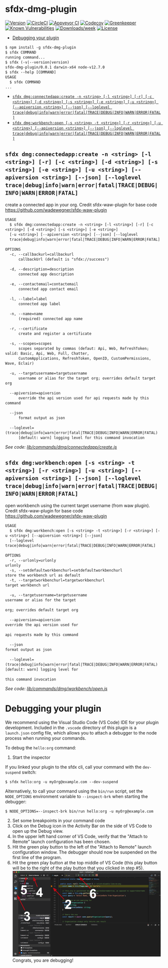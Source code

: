 sfdx-dmg-plugin
===============



[![Version](https://img.shields.io/npm/v/sfdx-dmg-plugin.svg)](https://npmjs.org/package/sfdx-dmg-plugin)
[![CircleCI](https://circleci.com/gh/dmgerow/sfdx-dmg-plugin/tree/master.svg?style=shield)](https://circleci.com/gh/dmgerow/sfdx-dmg-plugin/tree/master)
[![Appveyor CI](https://ci.appveyor.com/api/projects/status/github/dmgerow/sfdx-dmg-plugin?branch=master&svg=true)](https://ci.appveyor.com/project/heroku/sfdx-dmg-plugin/branch/master)
[![Codecov](https://codecov.io/gh/dmgerow/sfdx-dmg-plugin/branch/master/graph/badge.svg)](https://codecov.io/gh/dmgerow/sfdx-dmg-plugin)
[![Greenkeeper](https://badges.greenkeeper.io/dmgerow/sfdx-dmg-plugin.svg)](https://greenkeeper.io/)
[![Known Vulnerabilities](https://snyk.io/test/github/dmgerow/sfdx-dmg-plugin/badge.svg)](https://snyk.io/test/github/dmgerow/sfdx-dmg-plugin)
[![Downloads/week](https://img.shields.io/npm/dw/sfdx-dmg-plugin.svg)](https://npmjs.org/package/sfdx-dmg-plugin)
[![License](https://img.shields.io/npm/l/sfdx-dmg-plugin.svg)](https://github.com/dmgerow/sfdx-dmg-plugin/blob/master/package.json)

<!-- toc -->
* [Debugging your plugin](#debugging-your-plugin)
<!-- tocstop -->
<!-- install -->
<!-- usage -->
```sh-session
$ npm install -g sfdx-dmg-plugin
$ sfdx COMMAND
running command...
$ sfdx (-v|--version|version)
sfdx-dmg-plugin/0.0.1 darwin-x64 node-v12.7.0
$ sfdx --help [COMMAND]
USAGE
  $ sfdx COMMAND
...
```
<!-- usagestop -->
<!-- commands -->
* [`sfdx dmg:connectedapp:create -n <string> [-l <string>] [-r] [-c <string>] [-d <string>] [-s <string>] [-e <string>] [-u <string>] [--apiversion <string>] [--json] [--loglevel trace|debug|info|warn|error|fatal|TRACE|DEBUG|INFO|WARN|ERROR|FATAL]`](#sfdx-dmgconnectedappcreate--n-string--l-string--r--c-string--d-string--s-string--e-string--u-string---apiversion-string---json---loglevel-tracedebuginfowarnerrorfataltracedebuginfowarnerrorfatal)
* [`sfdx dmg:workbench:open [-s <string> -t <string>] [-r <string>] [-u <string>] [--apiversion <string>] [--json] [--loglevel trace|debug|info|warn|error|fatal|TRACE|DEBUG|INFO|WARN|ERROR|FATAL]`](#sfdx-dmgworkbenchopen--s-string--t-string--r-string--u-string---apiversion-string---json---loglevel-tracedebuginfowarnerrorfataltracedebuginfowarnerrorfatal)

## `sfdx dmg:connectedapp:create -n <string> [-l <string>] [-r] [-c <string>] [-d <string>] [-s <string>] [-e <string>] [-u <string>] [--apiversion <string>] [--json] [--loglevel trace|debug|info|warn|error|fatal|TRACE|DEBUG|INFO|WARN|ERROR|FATAL]`

create a connected app in your org. Credit sfdx-waw-plugin for base code https://github.com/wadewegner/sfdx-waw-plugin

```
USAGE
  $ sfdx dmg:connectedapp:create -n <string> [-l <string>] [-r] [-c <string>] [-d <string>] [-s <string>] [-e <string>] 
  [-u <string>] [--apiversion <string>] [--json] [--loglevel 
  trace|debug|info|warn|error|fatal|TRACE|DEBUG|INFO|WARN|ERROR|FATAL]

OPTIONS
  -c, --callbackurl=callbackurl
      callbackUrl (default is "sfdx://success")

  -d, --description=description
      connected app description

  -e, --contactemail=contactemail
      connected app contact email

  -l, --label=label
      connected app label

  -n, --name=name
      (required) connected app name

  -r, --certificate
      create and register a certificate

  -s, --scopes=scopes
      scopes separated by commas (defaut: Api, Web, RefreshToken; valid: Basic, Api, Web, Full, Chatter, 
      CustomApplications, RefreshToken, OpenID, CustomPermissions, Wave, Eclair)

  -u, --targetusername=targetusername
      username or alias for the target org; overrides default target org

  --apiversion=apiversion
      override the api version used for api requests made by this command

  --json
      format output as json

  --loglevel=(trace|debug|info|warn|error|fatal|TRACE|DEBUG|INFO|WARN|ERROR|FATAL)
      [default: warn] logging level for this command invocation
```

_See code: [lib/commands/dmg/connectedapp/create.js](https://github.com/dmgerow/sfdx-dmg-plugin/blob/v0.0.1/lib/commands/dmg/connectedapp/create.js)_

## `sfdx dmg:workbench:open [-s <string> -t <string>] [-r <string>] [-u <string>] [--apiversion <string>] [--json] [--loglevel trace|debug|info|warn|error|fatal|TRACE|DEBUG|INFO|WARN|ERROR|FATAL]`

open workbench using the current target username (from waw plugin). Credit sfdx-waw-plugin for base code https://github.com/wadewegner/sfdx-waw-plugin

```
USAGE
  $ sfdx dmg:workbench:open [-s <string> -t <string>] [-r <string>] [-u <string>] [--apiversion <string>] [--json] 
  [--loglevel trace|debug|info|warn|error|fatal|TRACE|DEBUG|INFO|WARN|ERROR|FATAL]

OPTIONS
  -r, --urlonly=urlonly                                                             urlonly
  -s, --setdefaultworkbenchurl=setdefaultworkbenchurl                               store the workbench url as default
  -t, --targetworkbenchurl=targetworkbenchurl                                       target workbench url

  -u, --targetusername=targetusername                                               username or alias for the target
                                                                                    org; overrides default target org

  --apiversion=apiversion                                                           override the api version used for
                                                                                    api requests made by this command

  --json                                                                            format output as json

  --loglevel=(trace|debug|info|warn|error|fatal|TRACE|DEBUG|INFO|WARN|ERROR|FATAL)  [default: warn] logging level for
                                                                                    this command invocation
```

_See code: [lib/commands/dmg/workbench/open.js](https://github.com/dmgerow/sfdx-dmg-plugin/blob/v0.0.1/lib/commands/dmg/workbench/open.js)_
<!-- commandsstop -->
<!-- debugging-your-plugin -->
# Debugging your plugin
We recommend using the Visual Studio Code (VS Code) IDE for your plugin development. Included in the `.vscode` directory of this plugin is a `launch.json` config file, which allows you to attach a debugger to the node process when running your commands.

To debug the `hello:org` command: 
1. Start the inspector
  
If you linked your plugin to the sfdx cli, call your command with the `dev-suspend` switch: 
```sh-session
$ sfdx hello:org -u myOrg@example.com --dev-suspend
```
  
Alternatively, to call your command using the `bin/run` script, set the `NODE_OPTIONS` environment variable to `--inspect-brk` when starting the debugger:
```sh-session
$ NODE_OPTIONS=--inspect-brk bin/run hello:org -u myOrg@example.com
```

2. Set some breakpoints in your command code
3. Click on the Debug icon in the Activity Bar on the side of VS Code to open up the Debug view.
4. In the upper left hand corner of VS Code, verify that the "Attach to Remote" launch configuration has been chosen.
5. Hit the green play button to the left of the "Attach to Remote" launch configuration window. The debugger should now be suspended on the first line of the program. 
6. Hit the green play button at the top middle of VS Code (this play button will be to the right of the play button that you clicked in step #5).
<br><img src=".images/vscodeScreenshot.png" width="480" height="278"><br>
Congrats, you are debugging!
